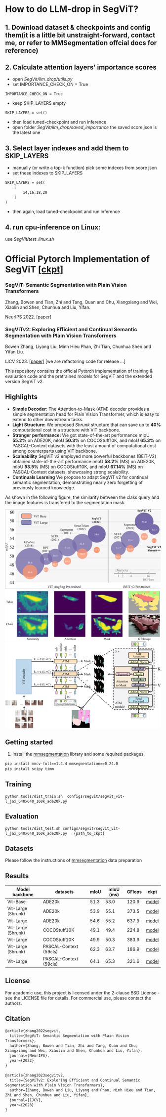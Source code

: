 # How to do LLM-drop in SegViT?

## 1. Download dataset & checkpoints and config them(it is a little bit unstraight-forward, contact me, or refer to MMSegmentation offcial docs for reference)

## 2. Calculate attention layers' importance scores

- open *SegVit/llm_drop/utils.py*
- set IMPORTANCE_CHECK_ON = True
```
IMPORTANCE_CHECK_ON = True
```
- keep SKIP_LAYERS empty
```
SKIP_LAYERS = set()
```
- then load tuned-checkpoint and run inference
- open folder *SegVit/llm_drop/saved_importance*
  the saved score json is the latest one


## 3. Select layer indexes and add them to SKIP_LAYERS
- manually (or write a top-k function) pick some indexes 
  from score json
- set these indexes to SKIP_LAYERS
```
SKIP_LAYERS = set(
    [
        14,16,18,20
    ]
)
```
- then again, load tuned-checkpoint and run inference

## 4. run cpu-inference on Linux:
  use *SegVit/test_linux.sh*

# Official Pytorch Implementation of SegViT [[ckpt]](https://huggingface.co/Akide/SegViTv1)

### SegViT: Semantic Segmentation with Plain Vision Transformers 

Zhang, Bowen and Tian, Zhi and Tang, Quan and Chu, Xiangxiang and Wei, Xiaolin and Shen, Chunhua and Liu, Yifan.

NeurIPS 2022. [[paper]](https://arxiv.org/abs/2210.05844)

### SegViTv2: Exploring Efficient and Continual Semantic Segmentation with Plain Vision Transformers

Bowen Zhang, Liyang Liu, Minh Hieu Phan, Zhi Tian, Chunhua Shen and Yifan Liu.

IJCV 2023. [[paper]](https://arxiv.org/abs/2306.06289) [we are refactoring code for release ...]

This repository contains the official Pytorch implementation of training & evaluation code and the pretrained models for SegViT and the extended version SegViT v2.

## Highlights
* **Simple Decoder:** The Attention-to-Mask (ATM) decoder provides a simple segmentation head for Plain Vision Transformer, which is easy to extend to other downstream tasks.
* **Light Structure:** We proposed *Shrunk* structure that can save up to **40%** computational cost in a structure with ViT backbone.
* **Stronger performance:** We got state-of-the-art performance mIoU **55.2%** on ADE20K, mIoU **50.3%** on COCOStuff10K, and mIoU **65.3%** on PASCAL-Context datasets with the least amount of computational cost among counterparts using ViT backbone. 
* **Scaleability** SegViT v2 employed more powerful backbones (BEiT-V2) obtained state-of-the-art performance mIoU **58.2%** (MS) on ADE20K, mIoU **53.5%** (MS) on COCOStuff10K, and mIoU **67.14%** (MS) on PASCAL-Context datasets, showcasing strong scalability. 
* **Continuals Learning** We propose to adapt SegViT v2 for continual semantic segmentation, demonstrating nearly zero forgetting of previously learned knowledge.

As shown in the following figure, the similarity between the class query and the image features is transfered to the segmentation mask.

<img src="./resources/v2_figure_1.png">
<img src="./resources/teaser-01.png">
<img src="resources/atm_arch-1.png">


## Getting started 

1. Install the [mmsegmentation](https://github.com/open-mmlab/mmsegmentation) library and some required packages.

```bash
pip install mmcv-full==1.4.4 mmsegmentation==0.24.0
pip install scipy timm
```
## Training
```
python tools/dist_train.sh  configs/segvit/segvit_vit-l_jax_640x640_160k_ade20k.py 
```
## Evaluation
```
python tools/dist_test.sh configs/segvit/segvit_vit-l_jax_640x640_160k_ade20k.py   {path_to_ckpt}
```

## Datasets
Please follow the instructions of [mmsegmentation](https://github.com/open-mmlab/mmsegmentation) data preparation

## Results
| Model backbone        |datasets| mIoU  | mIoU (ms) | GFlops | ckpt
| ------------------ |--------------|---------------- | -------------- |--- |---
Vit-Base | ADE20k | 51.3 | 53.0 | 120.9 |[model](https://huggingface.co/Akide/SegViTv1/blob/main/ade_51.3.pth) 
Vit-Large (Shrunk) | ADE20k | 53.9 | 55.1 | 373.5 | [model](https://huggingface.co/Akide/SegViTv1/blob/main/ade_shrunk_53.9.pth)
Vit-Large | ADE20k | 54.6 | 55.2 | 637.9 | [model](https://huggingface.co/Akide/SegViTv1/blob/main/ade_54.6.pth) 
Vit-Large (Shrunk) | COCOStuff10K | 49.1 | 49.4 | 224.8 | [model](https://huggingface.co/Akide/SegViTv1/blob/main/COCOstuff10k_shrunk_49.1.pth)
Vit-Large | COCOStuff10K | 49.9 | 50.3| 383.9 | [model](https://huggingface.co/Akide/SegViTv1/blob/main/COCOstuff_49.9.pth)
Vit-Large (Shrunk) | PASCAL-Context (59cls)| 62.3 | 63.7  | 186.9 | [model](https://huggingface.co/Akide/SegViTv1/blob/main/PC59cls_62.3.pth)
Vit-Large  | PASCAL-Context (59cls)| 64.1 | 65.3  | 321.6 | [model](https://huggingface.co/Akide/SegViTv1/blob/main/PC59cls_64.1.pth)



## License
For academic use, this project is licensed under the 2-clause BSD License - see the LICENSE file for details. For commercial use, please contact the authors.

## Citation
```
@article{zhang2022segvit,
  title={SegViT: Semantic Segmentation with Plain Vision Transformers},
  author={Zhang, Bowen and Tian, Zhi and Tang, Quan and Chu, Xiangxiang and Wei, Xiaolin and Shen, Chunhua and Liu, Yifan},
  journal={NeurIPS},
  year={2022}
}

@article{zhang2023segvitv2,
  title={SegViTv2: Exploring Efficient and Continual Semantic Segmentation with Plain Vision Transformers},
  author={Zhang, Bowen and Liu, Liyang and Phan, Minh Hieu and Tian, Zhi and Shen, Chunhua and Liu, Yifan},
  journal={IJCV},
  year={2023}
}
```
